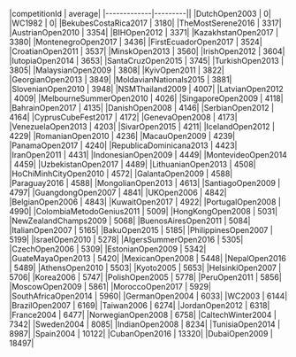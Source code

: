 |competitionId | average|
|-------------|---------||
|DutchOpen2003 | 0|
|WC1982 | 0|
|BekubesCostaRica2017 | 3180|
|TheMostSerene2016 | 3317|
|AustrianOpen2010 | 3354|
|BIHOpen2012 | 3371|
|KazakhstanOpen2017 | 3380|
|MontenegroOpen2017 | 3436|
|FirstEcuadorOpen2017 | 3524|
|CroatianOpen2011 | 3537|
|MinskOpen2013 | 3560|
|IrishOpen2012 | 3604|
|IutopiaOpen2014 | 3653|
|SantaCruzOpen2015 | 3745|
|TurkishOpen2013 | 3805|
|MalaysianOpen2009 | 3808|
|KyivOpen2011 | 3822|
|GeorgianOpen2013 | 3849|
|MoldavianNationals2015 | 3881|
|SlovenianOpen2010 | 3948|
|NSMThailand2009 | 4007|
|LatvianOpen2012 | 4009|
|MelbourneSummerOpen2010 | 4026|
|SingaporeOpen2009 | 4118|
|BahrainOpen2017 | 4135|
|DanishOpen2008 | 4146|
|SerbianOpen2012 | 4164|
|CyprusCubeFest2017 | 4172|
|GenevaOpen2008 | 4173|
|VenezuelaOpen2013 | 4203|
|SivarOpen2015 | 4211|
|IcelandOpen2012 | 4229|
|RomanianOpen2010 | 4236|
|MacauOpen2009 | 4239|
|PanamaOpen2017 | 4240|
|RepublicaDominicana2013 | 4423|
|IranOpen2011 | 4431|
|IndonesianOpen2009 | 4449|
|MontevideoOpen2014 | 4459|
|UzbekistanOpen2017 | 4489|
|LithuanianOpen2013 | 4508|
|HoChiMinhCityOpen2010 | 4572|
|GalantaOpen2009 | 4588|
|Paraguay2016 | 4588|
|MongolianOpen2013 | 4613|
|SantiagoOpen2009 | 4797|
|GuangdongOpen2007 | 4841|
|UKOpen2006 | 4842|
|BelgianOpen2006 | 4843|
|KuwaitOpen2017 | 4922|
|PortugalOpen2008 | 4990|
|ColombiaMetodoGenius2011 | 5009|
|HongKongOpen2008 | 5031|
|NewZealandChamps2009 | 5068|
|BuenosAiresOpen2011 | 5084|
|ItalianOpen2007 | 5165|
|BakuOpen2015 | 5185|
|PhilippinesOpen2007 | 5199|
|IsraelOpen2010 | 5278|
|AlgersSummerOpen2016 | 5305|
|CzechOpen2006 | 5309|
|EstonianOpen2009 | 5342|
|GuateMayaOpen2013 | 5420|
|MexicanOpen2008 | 5448|
|NepalOpen2016 | 5489|
|AthensOpen2010 | 5503|
|Kyoto2005 | 5653|
|HelsinkiOpen2007 | 5706|
|Korea2006 | 5747|
|PolishOpen2005 | 5778|
|PeruOpen2011 | 5856|
|MoscowOpen2009 | 5861|
|MoroccoOpen2017 | 5929|
|SouthAfricaOpen2014 | 5960|
|GermanOpen2004 | 6033|
|WC2003 | 6144|
|BrazilOpen2007 | 6169|
|Taiwan2006 | 6274|
|JordanOpen2012 | 6318|
|France2004 | 6477|
|NorwegianOpen2008 | 6758|
|CaltechWinter2004 | 7342|
|Sweden2004 | 8085|
|IndianOpen2008 | 8234|
|TunisiaOpen2014 | 8987|
|Spain2004 | 10122|
|CubanOpen2016 | 13320|
|DubaiOpen2009 | 18497|
